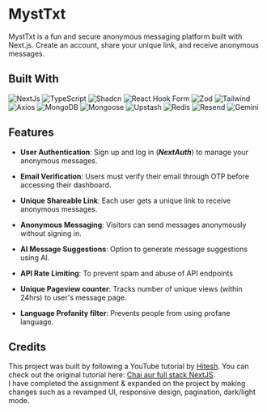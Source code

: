 # MystTxt

MystTxt is a fun and secure anonymous messaging platform built with Next.js. Create an account, share your unique link, and receive anonymous messages.

## Built With

![NextJs](https://img.shields.io/badge/Next.js-000000.svg?style=for-the-badge&logo=nextdotjs&logoColor=white)
![TypeScript](https://img.shields.io/badge/TypeScript-3178C6.svg?style=for-the-badge&logo=TypeScript&logoColor=white)
![Shadcn](https://img.shields.io/badge/shadcn/ui-000000.svg?style=for-the-badge&logo=shadcn/ui&logoColor=white)
![React Hook Form](https://img.shields.io/badge/React%20Hook%20Form-EC5990.svg?style=for-the-badge&logo=React-Hook-Form&logoColor=white)
![Zod](https://img.shields.io/badge/Zod-3E67B1.svg?style=for-the-badge&logo=Zod&logoColor=white)
![Tailwind](https://img.shields.io/badge/Tailwind%20CSS-06B6D4.svg?style=for-the-badge&logo=Tailwind-CSS&logoColor=white)
![Axios](https://img.shields.io/badge/Axios-5A29E4.svg?style=for-the-badge&logo=Axios&logoColor=white)
![MongoDB](https://img.shields.io/badge/MongoDB-47A248.svg?style=for-the-badge&logo=MongoDB&logoColor=white)
![Mongoose](https://img.shields.io/badge/Mongoose-880000.svg?style=for-the-badge&logo=Mongoose&logoColor=white)
![Upstash](https://img.shields.io/badge/Upstash-00E9A3.svg?style=for-the-badge&logo=Upstash&logoColor=white)
![Redis](https://img.shields.io/badge/Redis-FF4438.svg?style=for-the-badge&logo=Redis&logoColor=white)
![Resend](https://img.shields.io/badge/Resend-000000.svg?style=for-the-badge&logo=Resend&logoColor=white)
![Gemini](https://img.shields.io/badge/Google%20Gemini-8E75B2.svg?style=for-the-badge&logo=Google-Gemini&logoColor=white)

## Features

- **User Authentication**: Sign up and log in (**_NextAuth_**) to manage your anonymous messages.

- **Email Verification**: Users must verify their email through OTP before accessing their dashboard.

- **Unique Shareable Link**: Each user gets a unique link to receive anonymous messages.

- **Anonymous Messaging**: Visitors can send messages anonymously without signing in.

- **AI Message Suggestions**: Option to generate message suggestions using AI.

- **API Rate Limiting**: To prevent spam and abuse of API endpoints

- **Unique Pageview counter**: Tracks number of unique views (within 24hrs) to user's message page.

- **Language Profanity filter**: Prevents people from using profane language.

## Credits

This project was built by following a YouTube tutorial by [Hitesh](https://github.com/hiteshchoudhary). You can check out the original tutorial here: [Chai aur full stack NextJS](https://youtube.com/playlist?list=PLu71SKxNbfoBAaWGtn9GA2PTw0HO0tXzq&si=4upjwfZxyC_2AOtL).
<br/>
I have completed the assignment & expanded on the project by making changes such as a revamped UI, responsive design, pagination, dark/light mode.

